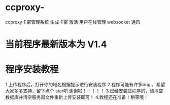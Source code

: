 # ccproxy-
ccproxy卡密管理系统 生成卡密 激活 用户在线管理 websocket 通讯 

# 当前程序最新版本为 V1.4

# 程序安装教程

1.上传程序后，打开你的域名根据提示进行安装程序
2.程序可能有许多bug ，希望大家多多支持，留下点个 star吧 谢谢啦！！！！！
3.已经安装过程序的，请清空数据库并清空服务器文件重新上传安装即可！
4.教程还在准备！稍等哦！